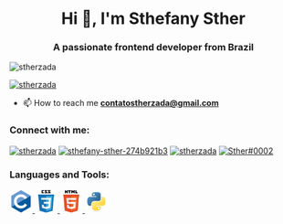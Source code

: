 <h1 align="center">Hi 👋, I'm Sthefany Sther</h1>
<h3 align="center">A passionate frontend developer from Brazil</h3>

<p align="left"> <img src="https://komarev.com/ghpvc/?username=stherzada&label=Profile%20views&color=0e75b6&style=flat" alt="stherzada" /> </p>

<p align="left"> <a href="https://twitter.com/stherzada" target="blank"><img src="https://img.shields.io/twitter/follow/stherzada?logo=twitter&style=for-the-badge" alt="stherzada" /></a> </p>

- 📫 How to reach me **contatostherzada@gmail.com**

<h3 align="left">Connect with me:</h3>
<p align="left">
<a href="https://twitter.com/stherzada" target="blank"><img align="center" src="https://raw.githubusercontent.com/rahuldkjain/github-profile-readme-generator/master/src/images/icons/Social/twitter.svg" alt="stherzada" height="30" width="40" /></a>
<a href="https://linkedin.com/in/sthefany-sther-274b921b3" target="blank"><img align="center" src="https://raw.githubusercontent.com/rahuldkjain/github-profile-readme-generator/master/src/images/icons/Social/linked-in-alt.svg" alt="sthefany-sther-274b921b3" height="30" width="40" /></a>
<a href="https://instagram.com/stherzada" target="blank"><img align="center" src="https://raw.githubusercontent.com/rahuldkjain/github-profile-readme-generator/master/src/images/icons/Social/instagram.svg" alt="stherzada" height="30" width="40" /></a>
<a href="https://discord.gg/Sther#0002" target="blank"><img align="center" src="https://raw.githubusercontent.com/rahuldkjain/github-profile-readme-generator/master/src/images/icons/Social/discord.svg" alt="Sther#0002" height="30" width="40" /></a>
</p>

<h3 align="left">Languages and Tools:</h3>
<p align="left"> <a href="https://www.cprogramming.com/" target="_blank" rel="noreferrer"> <img src="https://raw.githubusercontent.com/devicons/devicon/master/icons/c/c-original.svg" alt="c" width="40" height="40"/> </a> <a href="https://www.w3schools.com/css/" target="_blank" rel="noreferrer"> <img src="https://raw.githubusercontent.com/devicons/devicon/master/icons/css3/css3-original-wordmark.svg" alt="css3" width="40" height="40"/> </a> <a href="https://www.w3.org/html/" target="_blank" rel="noreferrer"> <img src="https://raw.githubusercontent.com/devicons/devicon/master/icons/html5/html5-original-wordmark.svg" alt="html5" width="40" height="40"/> </a> <a href="https://www.python.org" target="_blank" rel="noreferrer"> <img src="https://raw.githubusercontent.com/devicons/devicon/master/icons/python/python-original.svg" alt="python" width="40" height="40"/> </a> </p>
